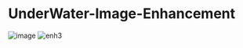 # UnderWater-Image-Enhancement


![image](https://user-images.githubusercontent.com/54851310/175559606-0109156c-2b6e-4b98-a988-53f27fc84c4e.png)
![enh3](https://user-images.githubusercontent.com/54851310/188127412-60bf1930-5c00-4127-8e27-eaadfcc21732.png)
